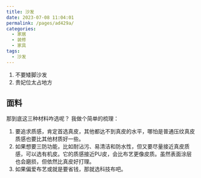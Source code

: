 ```yaml
---
title: 沙发
date: 2023-07-08 11:04:01
permalink: /pages/ad429a/
categories:
  - 家居
  - 装修
  - 家具
tags:
  - 沙发
---
```


1. 不要矮脚沙发
2. 贵妃位太占地方

## 面料

那到底这三种材料咋选呢？
我做个简单的梳理：
1. 要追求质感，肯定首选真皮，其他都达不到真皮的水平，哪怕是普通压纹真皮质感也要比其他材质好一些。
2. 如果想要三防功能，比如耐沾污、易清洁和防水性，但又要尽量接近真皮质感，可以选有机皮。它的质感接近PU皮，会比布艺更像皮质。虽然表面涂层也会磨损，但依然比真皮好打理。
3. 如果偏爱布艺或就是要省钱，那就选科技布吧。
